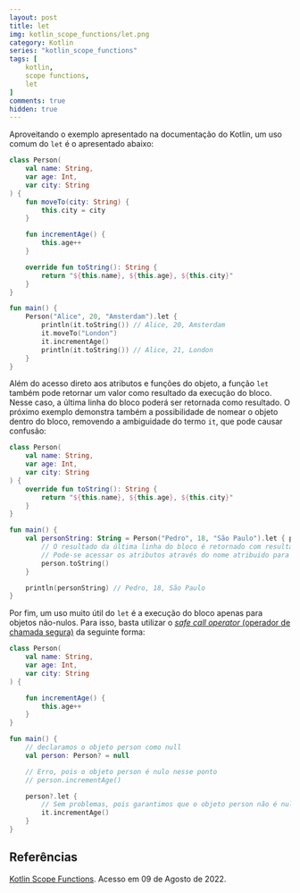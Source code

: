 ```yaml
---
layout: post
title: let
img: kotlin_scope_functions/let.png
category: Kotlin
series: "kotlin_scope_functions"
tags: [
    kotlin,
    scope functions,
    let
]
comments: true
hidden: true
---
```


Aproveitando o exemplo apresentado na documentação do Kotlin, um uso comum do `let` é o apresentado abaixo:

```kotlin
class Person(
    val name: String,
    var age: Int,
    var city: String
) {
    fun moveTo(city: String) {
        this.city = city
    }

    fun incrementAge() {
        this.age++
    }

    override fun toString(): String {
        return "${this.name}, ${this.age}, ${this.city}"
    }
}

fun main() {
    Person("Alice", 20, "Amsterdam").let {
        println(it.toString()) // Alice, 20, Amsterdam
        it.moveTo("London")
        it.incrementAge()
        println(it.toString()) // Alice, 21, London
    }
}
```

Além do acesso direto aos atributos e funções do objeto, a função ``let`` também pode retornar um valor como resultado da execução do bloco. Nesse caso, a última linha do bloco poderá ser retornada como resultado.
O próximo exemplo demonstra também a possibilidade de nomear o objeto dentro do bloco, removendo a ambiguidade do termo ``it``, que pode causar confusão:

```kotlin
class Person(
    val name: String,
    var age: Int,
    var city: String
) {
    override fun toString(): String {
        return "${this.name}, ${this.age}, ${this.city}"
    }
}

fun main() {
    val personString: String = Person("Pedro", 18, "São Paulo").let { person ->
        // O resultado da última linha do bloco é retornado com resultado do bloco
        // Pode-se acessar os atributos através do nome atribuido para o objeto dentro do bloco
        person.toString()
    }

    println(personString) // Pedro, 18, São Paulo
}
```

Por fim, um uso muito útil do ``let`` é a execução do bloco apenas para objetos não-nulos. Para isso, basta utilizar o [*safe call operator* (operador de chamada segura)](https://kotlinlang.org/docs/null-safety.html#safe-calls) da seguinte forma:

```kotlin
class Person(
    val name: String,
    var age: Int,
    var city: String
) {

    fun incrementAge() {
        this.age++
    }
}

fun main() {
    // declaramos o objeto person como null
    val person: Person? = null

    // Erro, pois o objeto person é nulo nesse ponto
    // person.incrementAge()

    person?.let {
        // Sem problemas, pois garantimos que o objeto person não é nulo com o uso do ?.let{ }
        it.incrementAge()
    }
}
```

## Referências

[Kotlin Scope Functions](https://kotlinlang.org/docs/scope-functions.html). Acesso em 09 de Agosto de 2022.
